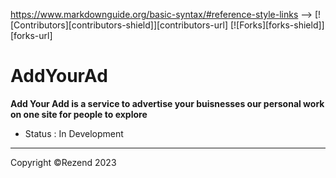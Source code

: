 
<a name="readme-top"></a>
 https://www.markdownguide.org/basic-syntax/#reference-style-links
-->
[![Contributors][contributors-shield]][contributors-url]
[![Forks][forks-shield]][forks-url]


# AddYourAd
**Add Your Add is a service to advertise your buisnesses our personal work on one site for people to explore**

* Status : In Development 



__________________________
Copyright ©Rezend 2023
